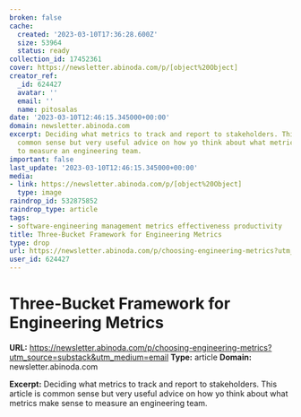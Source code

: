 ```yaml
---
broken: false
cache:
  created: '2023-03-10T17:36:28.600Z'
  size: 53964
  status: ready
collection_id: 17452361
cover: https://newsletter.abinoda.com/p/[object%20Object]
creator_ref:
  _id: 624427
  avatar: ''
  email: ''
  name: pitosalas
date: '2023-03-10T12:46:15.345000+00:00'
domain: newsletter.abinoda.com
excerpt: Deciding what metrics to track and report to stakeholders. This article is
  common sense but very useful advice on how yo think about what metrics make sense
  to measure an engineering team.
important: false
last_update: '2023-03-10T12:46:15.345000+00:00'
media:
- link: https://newsletter.abinoda.com/p/[object%20Object]
  type: image
raindrop_id: 532875852
raindrop_type: article
tags:
- software-engineering management metrics effectiveness productivity
title: Three-Bucket Framework for Engineering Metrics
type: drop
url: https://newsletter.abinoda.com/p/choosing-engineering-metrics?utm_source=substack&utm_medium=email
user_id: 624427
---
```


# Three-Bucket Framework for Engineering Metrics

**URL:** https://newsletter.abinoda.com/p/choosing-engineering-metrics?utm_source=substack&utm_medium=email
**Type:** article
**Domain:** newsletter.abinoda.com

**Excerpt:** Deciding what metrics to track and report to stakeholders. This article is common sense but very useful advice on how yo think about what metrics make sense to measure an engineering team.
